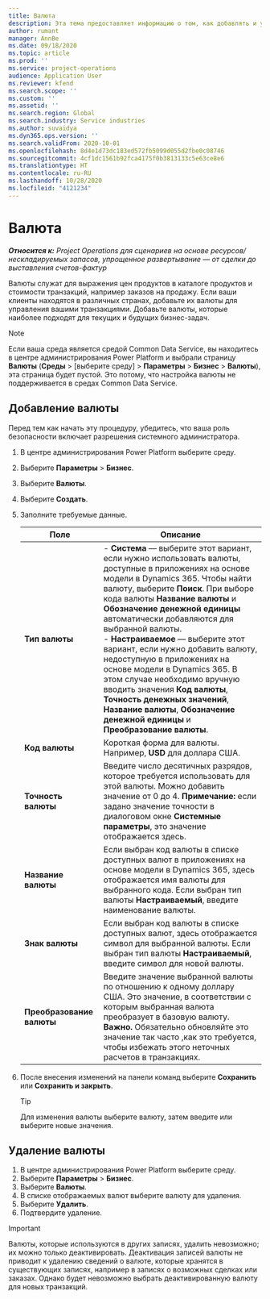 ```yaml
---
title: Валюта
description: Эта тема предоставляет информацию о том, как добавлять и удалять типы валют в Project Operations.
author: rumant
manager: AnnBe
ms.date: 09/18/2020
ms.topic: article
ms.prod: ''
ms.service: project-operations
audience: Application User
ms.reviewer: kfend
ms.search.scope: ''
ms.custom: ''
ms.assetid: ''
ms.search.region: Global
ms.search.industry: Service industries
ms.author: suvaidya
ms.dyn365.ops.version: ''
ms.search.validFrom: 2020-10-01
ms.openlocfilehash: 8d4e1d73dc183ed572fb5099d055d2fbe0c08746
ms.sourcegitcommit: 4cf1dc1561b92fca4175f0b3813133c5e63ce8e6
ms.translationtype: HT
ms.contentlocale: ru-RU
ms.lasthandoff: 10/28/2020
ms.locfileid: "4121234"
---
```

# <a name="currency"></a>Валюта

_**Относится к:** Project Operations для сценариев на основе ресурсов/нескладируемых запасов, упрощенное развертывание — от сделки до выставления счетов-фактур_

Валюты служат для выражения цен продуктов в каталоге продуктов и стоимости транзакций, например заказов на продажу. Если ваши клиенты находятся в различных странах, добавьте их валюты для управления вашими транзакциями. Добавьте валюты, которые наиболее подходят для текущих и будущих бизнес-задач.  

> [!NOTE]
> Если ваша среда является средой Common Data Service, вы находитесь в центре администрирования Power Platform и выбрали страницу **Валюты** (**Среды** > [выберите среду] > **Параметры** > **Бизнес** > **Валюты**), эта страница будет пустой. Это потому, что настройка валюты не поддерживается в средах Common Data Service.

## <a name="add-a-currency"></a>Добавление валюты  
Перед тем как начать эту процедуру, убедитесь, что ваша роль безопасности включает разрешения системного администратора. 

1. В центре администрирования Power Platform выберите среду. 
2. Выберите **Параметры** > **Бизнес**.
3. Выберите **Валюты**.  
4. Выберите **Создать**.  
5. Заполните требуемые данные.  


   |          Поле          |                                                                                                                                                                                                                                                                                                                                                                            Описание                                                                                                                                                                                                                                                                                                                                                                            |
   |-------------------------|-------------------------------------------------------------------------------------------------------------------------------------------------------------------------------------------------------------------------------------------------------------------------------------------------------------------------------------------------------------------------------------------------------------------------------------------------------------------------------------------------------------------------------------------------------------------------------------------------------------------------------------------------------------------------------------------------------------------------------------------------------------------|
   |    **Тип валюты**    | - **Система** — выберите этот вариант, если нужно использовать валюты, доступные в приложениях на основе модели в Dynamics 365. Чтобы найти валюту, выберите **Поиск**. При выборе кода валюты **Название валюты** и **Обозначение денежной единицы** автоматически добавляются для выбранной валюты.<br />- **Настраиваемое** — выберите этот вариант, если нужно добавить валюту, недоступную в приложениях на основе модели в Dynamics 365. В этом случае необходимо вручную вводить значения **Код валюты**, **Точность денежных значений**, **Название валюты**, **Обозначение денежной единицы** и **Преобразование валюты**. |
   |    **Код валюты**    |                                                                                                                                                                                                                                                                                                                                            Короткая форма для валюты. Например, **USD** для доллара США.                                                                                                                                                                                                                                                                                                                                            |
   | **Точность валюты**  |                                                                                                                                                                                  Введите число десятичных разрядов, которое требуется использовать для этой валюты.  Можно добавить значение от 0 до 4. **Примечание:** если задано значение точности в диалоговом окне **Системные параметры**, это значение отображается здесь.                                                                                                                                                                                  |
   |    **Название валюты**    |                                                                                                                                                                                                                                         Если выбран код валюты в списке доступных валют в приложениях на основе модели в Dynamics 365, здесь отображается имя валюты для выбранного кода. Если выбран тип валюты **Настраиваемый**, введите наименование валюты.                                                                                                                                                                                                                                          |
   |   **Знак валюты**   |                                                                                                                                                                                                                                                                      Если выбран код валюты в списке доступных валют, здесь отображается символ для выбранной валюты. Если выбран тип валюты **Настраиваемый**, введите символ для новой валюты.                                                                                                                                                                                                                                                                       |
   | **Преобразование валюты** |                                                                                                                                                                                                                                     Введите значение выбранной валюты по отношению к одному доллару США. Это значение, в соответствии с которым выбранная валюта преобразует в базовую валюту. **Важно.** Обязательно обновляйте это значение так часто ,как это требуется, чтобы избежать этого неточных расчетов в транзакциях.                                                                                                                                                                                                                                      |


6. После внесения изменений на панели команд выберите **Сохранить** или **Сохранить и закрыть**.  

   > [!TIP]
   >  Для изменения валюты выберите валюту, затем введите или выберите новые значения.  

## <a name="delete-a-currency"></a>Удаление валюты  

1. В центре администрирования Power Platform выберите среду. 
2. Выберите **Параметры** > **Бизнес**.
3. Выберите **Валюты**.  
4. В списке отображаемых валют выберите валюту для удаления.  
5. Выберите **Удалить**.  
6. Подтвердите удаление.  

> [!IMPORTANT]
>  Валюты, которые используются в других записях, удалить невозможно; их можно только деактивировать. Деактивация записей валюты не приводит к удалению сведений о валюте, которые хранятся в существующих записях, например в записях о возможных сделках или заказах. Однако будет невозможно выбрать деактивированную валюту для новых транзакций.  
